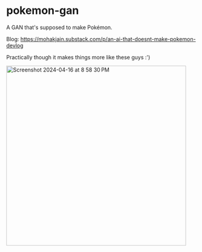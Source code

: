 # pokemon-gan
A GAN that's supposed to make Pokémon.

Blog: https://mohakjain.substack.com/p/an-ai-that-doesnt-make-pokemon-devlog


Practically though it makes things more like these guys :')


<img width="475" alt="Screenshot 2024-04-16 at 8 58 30 PM" src="https://github.com/mohakjain/pokemon-gan/assets/64781758/e8505113-f9e9-470d-893d-82f1702b32af">

